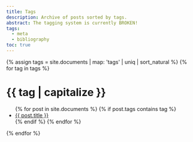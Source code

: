 ```yaml
---
title: Tags
description: Archive of posts sorted by tags.
abstract: The tagging system is currently BROKEN!
tags:
  - meta
  - bibliography
toc: true
---
```


{% assign tags = site.documents | map: 'tags' | uniq | sort_natural %}
{% for tag in tags %}
  <h1 id="{{ tag | slugify }}">{{ tag | capitalize }}</h1>
  <ul>
  {% for post in site.documents %}
    {% if post.tags contains tag %}
    <li><a href="{{ post.slug }}">{{ post.title }}</a></li>
    {% endif %}
  {% endfor %}
  </ul>
{% endfor %}
